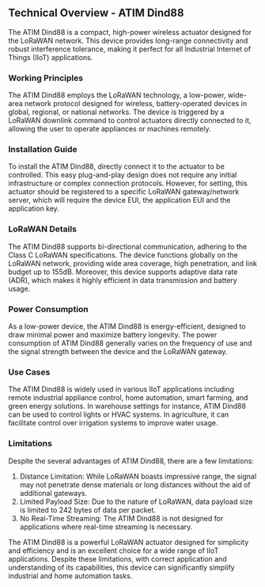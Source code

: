 ## Technical Overview - ATIM Dind88

The ATIM Dind88 is a compact, high-power wireless actuator designed for the LoRaWAN network. This device provides long-range connectivity and robust interference tolerance, making it perfect for all Industrial Internet of Things (IIoT) applications.

### Working Principles

The ATIM Dind88 employs the LoRaWAN technology, a low-power, wide-area network protocol designed for wireless, battery-operated devices in global, regional, or national networks. The device is triggered by a LoRaWAN downlink command to control actuators directly connected to it, allowing the user to operate appliances or machines remotely.

### Installation Guide

To install the ATIM Dind88, directly connect it to the actuator to be controlled. This easy plug-and-play design does not require any initial infrastructure or complex connection protocols. However, for setting, this actuator should be registered to a specific LoRaWAN gateway/network server, which will require the device EUI, the application EUI and the application key.

### LoRaWAN Details

The ATIM Dind88 supports bi-directional communication, adhering to the Class C LoRaWAN specifications. The device functions globally on the LoRaWAN network, providing wide area coverage, high penetration, and link budget up to 155dB. Moreover, this device supports adaptive data rate (ADR), which makes it highly efficient in data transmission and battery usage.

### Power Consumption

As a low-power device, the ATIM Dind88 is energy-efficient, designed to draw minimal power and maximize battery longevity. The power consumption of ATIM Dind88 generally varies on the frequency of use and the signal strength between the device and the LoRaWAN gateway. 

### Use Cases

The ATIM Dind88 is widely used in various IIoT applications including remote industrial appliance control, home automation, smart farming, and green energy solutions. In warehouse settings for instance, ATIM Dind88 can be used to control lights or HVAC systems. In agriculture, it can facilitate control over irrigation systems to improve water usage.

### Limitations

Despite the several advantages of ATIM Dind88, there are a few limitations:

1. Distance Limitation: While LoRaWAN boasts impressive range, the signal may not penetrate dense materials or long distances without the aid of additional gateways.
2. Limited Payload Size: Due to the nature of LoRaWAN, data payload size is limited to 242 bytes of data per packet.
3. No Real-Time Streaming: The ATIM Dind88 is not designed for applications where real-time streaming is necessary.

The ATIM Dind88 is a powerful LoRaWAN actuator designed for simplicity and efficiency and is an excellent choice for a wide range of IIoT applications. Despite these limitations, with correct application and understanding of its capabilities, this device can significantly simplify industrial and home automation tasks.